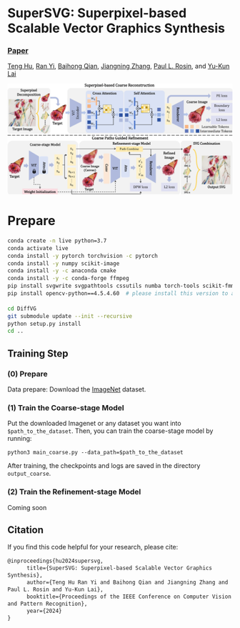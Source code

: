# SuperSVG: Superpixel-based Scalable Vector Graphics Synthesis

###  [Paper](https://arxiv.org/abs/2404.15789)
<!-- <br> -->
[Teng Hu](https://github.com/sjtuplayer),
[Ran Yi](https://yiranran.github.io/),
[Baihong Qian](https://github.com/CherryQBH), 
[Jiangning Zhang](https://zhangzjn.github.io/),
[Paul L. Rosin](https://scholar.google.com/citations?hl=zh-CN&user=V5E7JXsAAAAJ),
 and [Yu-Kun Lai](https://scholar.google.com/citations?user=0i-Nzv0AAAAJ&hl=zh-CN&oi=sra)
<!-- <br> -->

![image](imgs/framework.jpg)


# Prepare

```bash
conda create -n live python=3.7
conda activate live
conda install -y pytorch torchvision -c pytorch
conda install -y numpy scikit-image
conda install -y -c anaconda cmake
conda install -y -c conda-forge ffmpeg
pip install svgwrite svgpathtools cssutils numba torch-tools scikit-fmm easydict visdom
pip install opencv-python==4.5.4.60  # please install this version to avoid segmentation fault.

cd DiffVG
git submodule update --init --recursive
python setup.py install
cd ..
```



## Training Step

### (0) Prepare
Data prepare: Download the [ImageNet](https://image-net.org) dataset.

### (1) Train the Coarse-stage Model

Put the downloaded Imagenet or any dataset you want into `$path_to_the_dataset`. 
Then, you can train the coarse-stage model by running:

```
python3 main_coarse.py --data_path=$path_to_the_dataset
```

After training, the checkpoints and logs are saved in the directory `output_coarse`.

### (2) Train the Refinement-stage Model

Coming soon

[//]: # (With the trained coarse-stage model, you can train the refinement-stage model by running:)

[//]: # ()
[//]: # (```)

[//]: # (python3 main_refine --data_path=$path_to_the_dataset)

[//]: # (```)

[//]: # ()
[//]: # (After training, the checkpoints and logs are saved in the directory `output_refine`.)

## Citation

If you find this code helpful for your research, please cite:

```
@inproceedings{hu2024supersvg,
      title={SuperSVG: Superpixel-based Scalable Vector Graphics Synthesis}, 
      author={Teng Hu Ran Yi and Baihong Qian and Jiangning Zhang and Paul L. Rosin and Yu-Kun Lai},
      booktitle={Proceedings of the IEEE Conference on Computer Vision and Pattern Recognition},
      year={2024}
}
```

